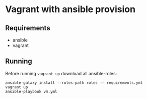 # Vagrant with ansible provision
## Requirements
* ansible
* vagrant
## Running
Before running `vagrant up` download all ansible-roles:
```
ansible-galaxy install --roles-path roles -r requirements.yml
vagrant up
ansible-playbook vm.yml
```
